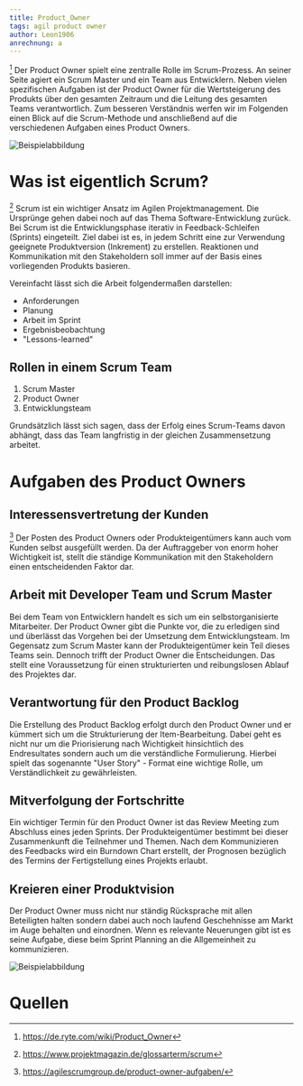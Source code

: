 ```yaml
---
title: Product_Owner
tags: agil product owner
author: Leon1906
anrechnung: a
---
```


[^1] Der Product Owner spielt eine zentralle Rolle im Scrum-Prozess. An seiner Seite agiert ein Scrum Master und ein Team aus Entwicklern. Neben vielen spezifischen Aufgaben ist der Product Owner für die Wertsteigerung des Produkts über den gesamten Zeitraum und die Leitung des gesamten Teams verantwortlich. Zum besseren Verständnis werfen wir im Folgenden einen Blick auf die Scrum-Methode und anschließend auf die verschiedenen Aufgaben eines Product Owners.


![Beispielabbildung](https://th.bing.com/th/id/OIP.jI4ISxk84F6lAzBzwZG68gHaEM?pid=ImgDet&rs=1)

# Was ist eigentlich Scrum?

[^2] Scrum ist ein wichtiger Ansatz im Agilen Projektmanagement. Die Ursprünge gehen dabei noch auf das Thema Software-Entwicklung zurück. Bei Scrum ist die Entwicklungsphase iterativ in Feedback-Schleifen (Sprints) eingeteilt. Ziel dabei ist es, in jedem Schritt eine zur Verwendung geeignete Produktversion (Inkrement) zu erstellen. Reaktionen und Kommunikation mit den Stakeholdern soll immer auf der Basis eines vorliegenden Produkts basieren.

Vereinfacht lässt sich die Arbeit folgendermaßen darstellen:

* Anforderungen
* Planung
* Arbeit im Sprint
* Ergebnisbeobachtung
* "Lessons-learned"

## Rollen in einem Scrum Team

1. Scrum Master
2. Product Owner
3. Entwicklungsteam

Grundsätzlich lässt sich sagen, dass der Erfolg eines Scrum-Teams davon abhängt, dass das Team langfristig in der gleichen Zusammensetzung arbeitet.

# Aufgaben des Product Owners

## Interessensvertretung der Kunden

[^3] Der Posten des Product Owners oder Produkteigentümers kann auch vom Kunden selbst ausgefüllt werden. Da der Auftraggeber von enorm hoher Wichtigkeit ist, stellt die ständige Kommunikation mit den Stakeholdern einen entscheidenden Faktor dar.

## Arbeit mit Developer Team und Scrum Master

Bei dem Team von Entwicklern handelt es sich um ein selbstorganisierte Mitarbeiter. Der Product Owner gibt die Punkte vor, die zu erledigen sind und überlässt das Vorgehen bei der Umsetzung dem Entwicklungsteam. Im Gegensatz zum Scrum Master kann der Produkteigentümer kein Teil dieses Teams sein. Dennoch trifft der Product Owner die Entscheidungen. Das stellt eine Voraussetzung für einen strukturierten und reibungslosen Ablauf des Projektes dar.

## Verantwortung für den Product Backlog

Die Erstellung des Product Backlog erfolgt durch den Product Owner und er kümmert sich um die Strukturierung der Item-Bearbeitung. Dabei geht es nicht nur um die Priorisierung nach Wichtigkeit hinsichtlich des Endresultates sondern auch um die verständliche Formulierung. Hierbei spielt das sogenannte "User Story" - Format eine wichtige Rolle, um Verständlichkeit zu gewährleisten.

## Mitverfolgung der Fortschritte

Ein wichtiger Termin für den Product Owner ist das Review Meeting zum Abschluss eines jeden Sprints. Der Produkteigentümer bestimmt bei dieser Zusammenkunft die Teilnehmer und Themen. Nach dem Kommunizieren des Feedbacks wird ein Burndown Chart erstellt, der Prognosen bezüglich des Termins der Fertigstellung eines Projekts erlaubt.

## Kreieren einer Produktvision

Der Product Owner muss nicht nur ständig Rücksprache mit allen Beteiligten halten sondern dabei auch noch laufend Geschehnisse am Markt im Auge behalten und einordnen. Wenn es relevante Neuerungen gibt ist es seine Aufgabe, diese beim Sprint Planning an die Allgemeinheit zu kommunizieren.


![Beispielabbildung](https://th.bing.com/th/id/R.22a75fa78b38d2a22a2bbe7c10e758c2?rik=qkCDbqsfaHHSaA&riu=http%3a%2f%2fwww.vitaedigital.com%2fimg%2fxj1w2708ksa8hzby6peu4tlvs4q8cv%2fF0000001025_product_owner_it.png&ehk=ZxbiBu%2bSMPyX9dtiOr7U8J7JEqGwOTyr15J98CNniEg%3d&risl=&pid=ImgRaw&r=0)

# Quellen

[^1]: https://de.ryte.com/wiki/Product_Owner
[^2]: https://www.projektmagazin.de/glossarterm/scrum
[^3]: https://agilescrumgroup.de/product-owner-aufgaben/
